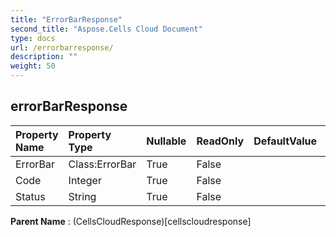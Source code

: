 ```yaml
---
title: "ErrorBarResponse"
second_title: "Aspose.Cells Cloud Document"
type: docs
url: /errorbarresponse/
description: ""
weight: 50
---
```


## **errorBarResponse**

 

| Property Name | Property Type | Nullable |  ReadOnly | DefaultValue | Description | 
| :- | :- | :- |:- |  :- | :- |
| ErrorBar | Class:ErrorBar | True |  False |  |  |  
| Code | Integer | True |  False |  |  |  
| Status | String | True |  False |  |  |  

**Parent Name** : (CellsCloudResponse)[cellscloudresponse]

